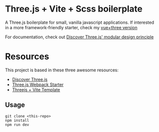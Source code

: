 
# Three.js + Vite + Scss boilerplate
A Three.js boilerplate for small, vanilla javascript applications. If interested in a more framework-friendly starter, check my [vue+three version](https://github.com/maxfer03/vue-three-starter)

For documentation, check out [Discover Three.js' modular design principle](https://discoverthreejs.com/book/first-steps/world-app/)
# Resources
This project is based in these three awesome resources:
 - [Discover Three.js](https://discoverthreejs.com/)
 - [Three.js Webpack Starter](https://github.com/designcourse/threejs-webpack-starter)
 - [Threejs + Vite Template](https://github.com/maxfer03/wireframe-threejs-template)

## Usage

```
git clone <this-repo>
npm install
npm run dev
```
